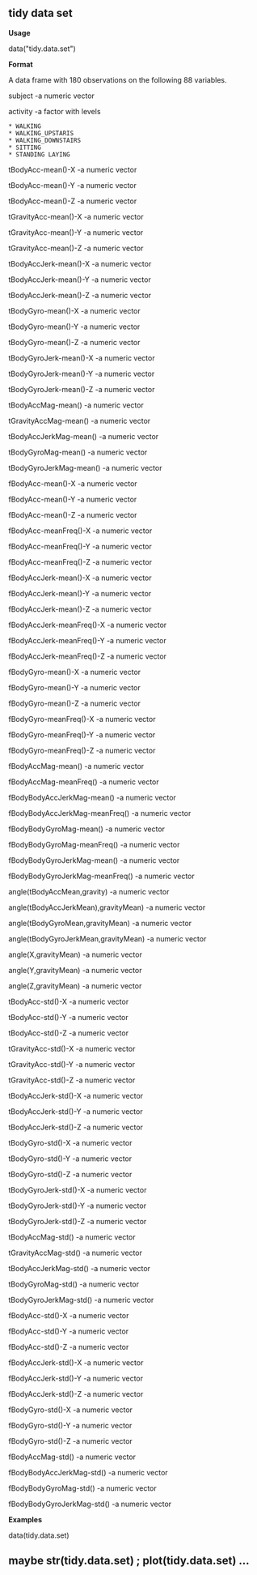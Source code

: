 tidy data set
-------------

**Usage**

data("tidy.data.set")

**Format**

A data frame with 180 observations on the following 88 variables.

subject
-a numeric vector

activity
-a factor with levels 

	* WALKING
	* WALKING_UPSTARIS
	* WALKING_DOWNSTAIRS
	* SITTING
	* STANDING LAYING

tBodyAcc-mean()-X
-a numeric vector

tBodyAcc-mean()-Y
-a numeric vector

tBodyAcc-mean()-Z
-a numeric vector

tGravityAcc-mean()-X
-a numeric vector

tGravityAcc-mean()-Y
-a numeric vector

tGravityAcc-mean()-Z
-a numeric vector

tBodyAccJerk-mean()-X
-a numeric vector

tBodyAccJerk-mean()-Y
-a numeric vector

tBodyAccJerk-mean()-Z
-a numeric vector

tBodyGyro-mean()-X
-a numeric vector

tBodyGyro-mean()-Y
-a numeric vector

tBodyGyro-mean()-Z
-a numeric vector

tBodyGyroJerk-mean()-X
-a numeric vector

tBodyGyroJerk-mean()-Y
-a numeric vector

tBodyGyroJerk-mean()-Z
-a numeric vector

tBodyAccMag-mean()
-a numeric vector

tGravityAccMag-mean()
-a numeric vector

tBodyAccJerkMag-mean()
-a numeric vector

tBodyGyroMag-mean()
-a numeric vector

tBodyGyroJerkMag-mean()
-a numeric vector

fBodyAcc-mean()-X
-a numeric vector

fBodyAcc-mean()-Y
-a numeric vector

fBodyAcc-mean()-Z
-a numeric vector

fBodyAcc-meanFreq()-X
-a numeric vector

fBodyAcc-meanFreq()-Y
-a numeric vector

fBodyAcc-meanFreq()-Z
-a numeric vector

fBodyAccJerk-mean()-X
-a numeric vector

fBodyAccJerk-mean()-Y
-a numeric vector

fBodyAccJerk-mean()-Z
-a numeric vector

fBodyAccJerk-meanFreq()-X
-a numeric vector

fBodyAccJerk-meanFreq()-Y
-a numeric vector

fBodyAccJerk-meanFreq()-Z
-a numeric vector

fBodyGyro-mean()-X
-a numeric vector

fBodyGyro-mean()-Y
-a numeric vector

fBodyGyro-mean()-Z
-a numeric vector

fBodyGyro-meanFreq()-X
-a numeric vector

fBodyGyro-meanFreq()-Y
-a numeric vector

fBodyGyro-meanFreq()-Z
-a numeric vector

fBodyAccMag-mean()
-a numeric vector

fBodyAccMag-meanFreq()
-a numeric vector

fBodyBodyAccJerkMag-mean()
-a numeric vector

fBodyBodyAccJerkMag-meanFreq()
-a numeric vector

fBodyBodyGyroMag-mean()
-a numeric vector

fBodyBodyGyroMag-meanFreq()
-a numeric vector

fBodyBodyGyroJerkMag-mean()
-a numeric vector

fBodyBodyGyroJerkMag-meanFreq()
-a numeric vector

angle(tBodyAccMean,gravity)
-a numeric vector

angle(tBodyAccJerkMean),gravityMean)
-a numeric vector

angle(tBodyGyroMean,gravityMean)
-a numeric vector

angle(tBodyGyroJerkMean,gravityMean)
-a numeric vector

angle(X,gravityMean)
-a numeric vector

angle(Y,gravityMean)
-a numeric vector

angle(Z,gravityMean)
-a numeric vector

tBodyAcc-std()-X
-a numeric vector

tBodyAcc-std()-Y
-a numeric vector

tBodyAcc-std()-Z
-a numeric vector

tGravityAcc-std()-X
-a numeric vector

tGravityAcc-std()-Y
-a numeric vector

tGravityAcc-std()-Z
-a numeric vector

tBodyAccJerk-std()-X
-a numeric vector

tBodyAccJerk-std()-Y
-a numeric vector

tBodyAccJerk-std()-Z
-a numeric vector

tBodyGyro-std()-X
-a numeric vector

tBodyGyro-std()-Y
-a numeric vector

tBodyGyro-std()-Z
-a numeric vector

tBodyGyroJerk-std()-X
-a numeric vector

tBodyGyroJerk-std()-Y
-a numeric vector

tBodyGyroJerk-std()-Z
-a numeric vector

tBodyAccMag-std()
-a numeric vector

tGravityAccMag-std()
-a numeric vector

tBodyAccJerkMag-std()
-a numeric vector

tBodyGyroMag-std()
-a numeric vector

tBodyGyroJerkMag-std()
-a numeric vector

fBodyAcc-std()-X
-a numeric vector

fBodyAcc-std()-Y
-a numeric vector

fBodyAcc-std()-Z
-a numeric vector

fBodyAccJerk-std()-X
-a numeric vector

fBodyAccJerk-std()-Y
-a numeric vector

fBodyAccJerk-std()-Z
-a numeric vector

fBodyGyro-std()-X
-a numeric vector

fBodyGyro-std()-Y
-a numeric vector

fBodyGyro-std()-Z
-a numeric vector

fBodyAccMag-std()
-a numeric vector

fBodyBodyAccJerkMag-std()
-a numeric vector

fBodyBodyGyroMag-std()
-a numeric vector

fBodyBodyGyroJerkMag-std()
-a numeric vector

**Examples**

data(tidy.data.set)
## maybe str(tidy.data.set) ; plot(tidy.data.set) ...